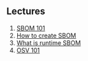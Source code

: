 ## Lectures

1. [SBOM 101](./sbom_101.md)
2. [How to create SBOM](./how_to_create_sbom.md)
3. [What is runtime SBOM](./why_runtime_sbom_is_better.md)
4. [OSV 101](./osv_101.md)
